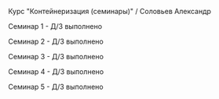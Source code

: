 Курс "Контейнеризация (семинары)" / Соловьев Александр

Семинар 1 - Д/З выполнено

Семинар 2 - Д/З выполнено

Семинар 3 - Д/З выполнено

Семинар 4 - Д/З выполнено

Семинар 5 - Д/З выполнено
